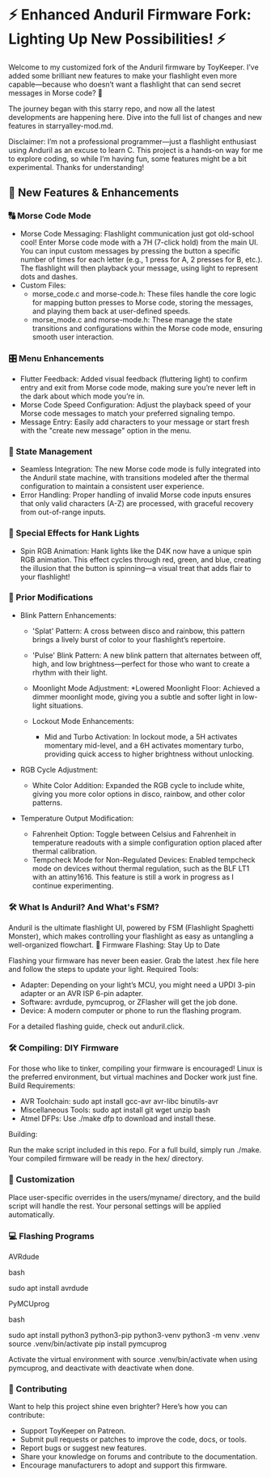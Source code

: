 # ⚡ Enhanced Anduril Firmware Fork: Lighting Up New Possibilities! ⚡

Welcome to my customized fork of the Anduril firmware by ToyKeeper. I’ve added some brilliant new features to make your flashlight even more capable—because who doesn’t want a flashlight that can send secret messages in Morse code? 🌟

The journey began with this starry repo, and now all the latest developments are happening here. Dive into the full list of changes and new features in starryalley-mod.md.

Disclaimer: I’m not a professional programmer—just a flashlight enthusiast using Anduril as an excuse to learn C. This project is a hands-on way for me to explore coding, so while I’m having fun, some features might be a bit experimental. Thanks for understanding!
## 🌟 New Features & Enhancements
### 🔠 Morse Code Mode

  * Morse Code Messaging: Flashlight communication just got old-school cool! Enter Morse code mode with a 7H (7-click hold) from the main UI. You can input custom messages by pressing the button a specific number of times for each letter (e.g., 1 press for A, 2 presses for B, etc.). The flashlight will then playback your message, using light to represent dots and dashes.
  * Custom Files:
      * morse_code.c and morse-code.h: These files handle the core logic for mapping button presses to Morse code, storing the messages, and playing them back at user-defined speeds.
      * morse_mode.c and morse-mode.h: These manage the state transitions and configurations within the Morse code mode, ensuring smooth user interaction.

### 🎛️ Menu Enhancements

  * Flutter Feedback: Added visual feedback (fluttering light) to confirm entry and exit from Morse code mode, making sure you’re never left in the dark about which mode you’re in.
  * Morse Code Speed Configuration: Adjust the playback speed of your Morse code messages to match your preferred signaling tempo.
  * Message Entry: Easily add characters to your message or start fresh with the "create new message" option in the menu.

### 🔄 State Management

  * Seamless Integration: The new Morse code mode is fully integrated into the Anduril state machine, with transitions modeled after the thermal configuration to maintain a consistent user experience.
  * Error Handling: Proper handling of invalid Morse code inputs ensures that only valid characters (A-Z) are processed, with graceful recovery from out-of-range inputs.

### 🎨 Special Effects for Hank Lights

  * Spin RGB Animation: Hank lights like the D4K now have a unique spin RGB animation. This effect cycles through red, green, and blue, creating the illusion that the button is spinning—a visual treat that adds flair to your flashlight!

### 🔧 Prior Modifications

  * Blink Pattern Enhancements:
      * 'Splat' Pattern: A cross between disco and rainbow, this pattern brings a lively burst of color to your flashlight’s repertoire.
      * 'Pulse' Blink Pattern: A new blink pattern that alternates between off, high, and low brightness—perfect for those who want to create a rhythm with their light.

    * Moonlight Mode Adjustment:
        *Lowered Moonlight Floor: Achieved a dimmer moonlight mode, giving you a subtle and softer light in low-light situations.

    * Lockout Mode Enhancements:
        * Mid and Turbo Activation: In lockout mode, a 5H activates momentary mid-level, and a 6H activates momentary turbo, providing quick access to higher brightness without unlocking.

   * RGB Cycle Adjustment:
       * White Color Addition: Expanded the RGB cycle to include white, giving you more color options in disco, rainbow, and other color patterns.

   * Temperature Output Modification:
        * Fahrenheit Option: Toggle between Celsius and Fahrenheit in temperature readouts with a simple configuration option placed after thermal calibration.
        * Tempcheck Mode for Non-Regulated Devices: Enabled tempcheck mode on devices without thermal regulation, such as the BLF LT1 with an attiny1616. This feature is still a work in progress as I continue experimenting.

### 🛠️ What Is Anduril? And What's FSM?

Anduril is the ultimate flashlight UI, powered by FSM (Flashlight Spaghetti Monster), which makes controlling your flashlight as easy as untangling a well-organized flowchart.
🔧 Firmware Flashing: Stay Up to Date

Flashing your firmware has never been easier. Grab the latest .hex file here and follow the steps to update your light.
Required Tools:

  * Adapter: Depending on your light’s MCU, you might need a UPDI 3-pin adapter or an AVR ISP 6-pin adapter.
  * Software: avrdude, pymcuprog, or ZFlasher will get the job done.
  * Device: A modern computer or phone to run the flashing program.

For a detailed flashing guide, check out anduril.click.
### 🛠️ Compiling: DIY Firmware

For those who like to tinker, compiling your firmware is encouraged! Linux is the preferred environment, but virtual machines and Docker work just fine.
Build Requirements:

  * AVR Toolchain: sudo apt install gcc-avr avr-libc binutils-avr
  * Miscellaneous Tools: sudo apt install git wget unzip bash
  * Atmel DFPs: Use ./make dfp to download and install these.

Building:

Run the make script included in this repo. For a full build, simply run ./make. Your compiled firmware will be ready in the hex/ directory.
### 🎨 Customization

Place user-specific overrides in the users/myname/ directory, and the build script will handle the rest. Your personal settings will be applied automatically.
### 💻 Flashing Programs
AVRdude

bash

sudo apt install avrdude

PyMCUprog

bash

sudo apt install python3 python3-pip python3-venv
python3 -m venv .venv
source .venv/bin/activate
pip install pymcuprog

Activate the virtual environment with source .venv/bin/activate when using pymcuprog, and deactivate with deactivate when done.
### 🤝 Contributing

Want to help this project shine even brighter? Here’s how you can contribute:

  * Support ToyKeeper on Patreon.
  * Submit pull requests or patches to improve the code, docs, or tools.
  * Report bugs or suggest new features.
  * Share your knowledge on forums and contribute to the documentation.
  * Encourage manufacturers to adopt and support this firmware.
